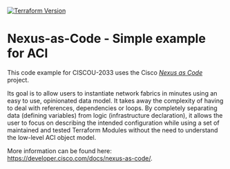 [![Terraform Version](https://img.shields.io/badge/terraform-%5E1.3-blue)](https://www.terraform.io)

# Nexus-as-Code - Simple example for ACI

This code example for CISCOU-2033 uses the Cisco [*Nexus as Code*](https://cisco.com/go/nexusascode) project. 

Its goal is to allow users to instantiate network fabrics in minutes using an easy to use, opinionated data model. It takes away the complexity of having to deal with references, dependencies or loops. By completely separating data (defining variables) from logic (infrastructure declaration), it allows the user to focus on describing the intended configuration while using a set of maintained and tested Terraform Modules without the need to understand the low-level ACI object model. 

More information can be found here: <https://developer.cisco.com/docs/nexus-as-code/>.